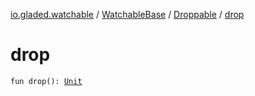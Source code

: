 [io.gladed.watchable](../../index.md) / [WatchableBase](../index.md) / [Droppable](index.md) / [drop](./drop.md)

# drop

`fun drop(): `[`Unit`](https://kotlinlang.org/api/latest/jvm/stdlib/kotlin/-unit/index.html)
